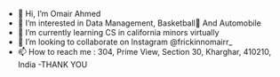 - 👋 Hi, I’m Omair Ahmed
- 👀 I’m interested in Data Management, Basketball🏀 And Automobile
- 🌱 I’m currently learning CS in california minors virtually
- 💞️ I’m looking to collaborate on Instagram @frickinnomairr_
- 📫 How to reach me : 304, Prime View, Section 30, Kharghar, 410210, India
                                                                            -THANK YOU
